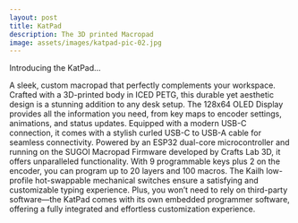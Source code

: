 ```yaml
---
layout: post
title: KatPad
description: The 3D printed Macropad
image: assets/images/katpad-pic-02.jpg
---
```


Introducing the KatPad...

A sleek, custom macropad that perfectly complements your workspace. Crafted with a 3D-printed body in ICED PETG, this durable yet aesthetic design is a stunning addition to any desk setup. The 128x64 OLED Display provides all the information you need, from key maps to encoder settings, animations, and status updates. Equipped with a modern USB-C connection, it comes with a stylish curled USB-C to USB-A cable for seamless connectivity. Powered by an ESP32 dual-core microcontroller and running on the SUGOI Macropad Firmware developed by Crafts Lab 3D, it offers unparalleled functionality. With 9 programmable keys plus 2 on the encoder, you can program up to 20 layers and 100 macros. The Kailh low-profile hot-swappable mechanical switches ensure a satisfying and customizable typing experience. Plus, you won’t need to rely on third-party software—the KatPad comes with its own embedded programmer software, offering a fully integrated and effortless customization experience.
